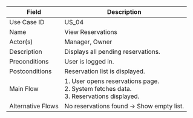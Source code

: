 | Field             | Description                                                                                   |
| ----------------- | --------------------------------------------------------------------------------------------- |
| Use Case ID       | US_04                                                                                         |
| Name              | View Reservations                                                                             |
| Actor(s)          | Manager, Owner                                                                                |
| Description       | Displays all pending reservations.                                                            |
| Preconditions     | User is logged in.                                                                            |
| Postconditions    | Reservation list is displayed.                                                                |
| Main Flow         | 1. User opens reservations page. <br> 2. System fetches data. <br> 3. Reservations displayed. |
| Alternative Flows | No reservations found → Show empty list.                                                      |